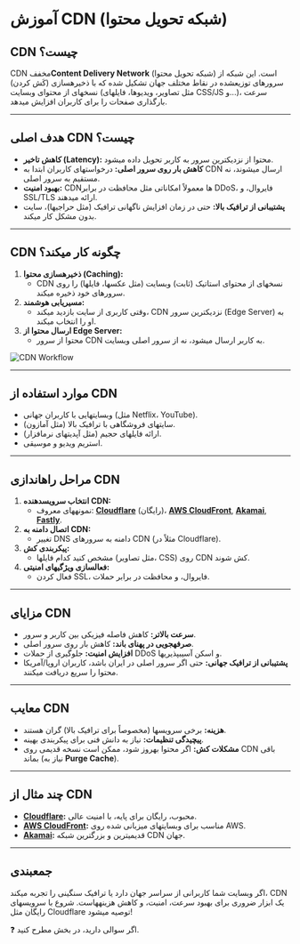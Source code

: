 
# آموزش CDN (شبکه تحویل محتوا)  

## CDN چیست؟  
CDN مخفف**Content Delivery Network** (شبکه تحویل محتوا) است.
این شبکه از سرورهای توزیعشده در نقاط مختلف جهان تشکیل شده که با ذخیرهسازی (کَش کردن) نسخهای از محتوای وبسایت (مثل تصاویر، ویدیوها، فایلهای CSS/JS و...)، سرعت بارگذاری صفحات را برای کاربران افزایش میدهد.  

---

## هدف اصلی CDN چیست؟  
- **کاهش تاخیر (Latency):** محتوا از نزدیکترین سرور به کاربر تحویل داده میشود.  
- **کاهش بار روی سرور اصلی:** درخواستهای کاربران ابتدا به CDN ارسال میشوند، نه مستقیم به سرور اصلی.  
- **بهبود امنیت:** CDNها معمولاً امکاناتی مثل محافظت در برابر DDoS، فایروال، و SSL/TLS ارائه میدهند.  
- **پشتیبانی از ترافیک بالا:** حتی در زمان افزایش ناگهانی ترافیک (مثل حراجیها)، سایت بدون مشکل کار میکند.  

---

## CDN چگونه کار میکند؟  
1. **ذخیرهسازی محتوا (Caching):**  
   - CDN نسخهای از محتوای استاتیک (ثابت) وبسایت (مثل عکسها، فایلها) را روی سرورهای خود ذخیره میکند.  
2. **مسیریابی هوشمند:**  
   - وقتی کاربری از سایت بازدید میکند، CDN نزدیکترین سرور (Edge Server) به او را انتخاب میکند.  
3. **ارسال محتوا از Edge Server:**  
   - محتوا از سرور CDN به کاربر ارسال میشود، نه از سرور اصلی وبسایت.  

![CDN Workflow](https://miro.medium.com/max/1400/1*Q7bqU84jUn2W3M7eUu-2bA.png)  

---

## موارد استفاده از CDN  
- وبسایتهایی با کاربران جهانی (مثل Netflix، YouTube).  
- سایتهای فروشگاهی با ترافیک بالا (مثل آمازون).  
- ارائه فایلهای حجیم (مثل آپدیتهای نرمافزار).  
- استریم ویدیو و موسیقی.  

---

## مراحل راهاندازی CDN  
1. **انتخاب سرویسدهنده CDN:**  
   - نمونههای معروف: **[Cloudflare](https://www.cloudflare.com/)** (رایگان)، **[AWS CloudFront](https://aws.amazon.com/cloudfront/)**, **[Akamai](https://www.akamai.com/)**, **[Fastly](https://www.fastly.com/)**.  
2. **اتصال دامنه به CDN:**  
   - تغییر DNS دامنه به سرورهای CDN (مثلاً در Cloudflare).  
3. **پیکربندی کش:**  
   - مشخص کنید کدام فایلها (مثل تصاویر، CSS) روی CDN کش شوند.  
4. **فعالسازی ویژگیهای امنیتی:**  
   - فعال کردن SSL، فایروال، و محافظت در برابر حملات.  

---

## مزایای CDN  
- **سرعت بالاتر:** کاهش فاصله فیزیکی بین کاربر و سرور.  
- **صرفهجویی در پهنای باند:** کاهش بار روی سرور اصلی.  
- **افزایش امنیت:** جلوگیری از حملات DDoS و اسکن آسیبپذیریها.  
- **پشتیبانی از ترافیک جهانی:** حتی اگر سرور اصلی در ایران باشد، کاربران اروپا/آمریکا محتوا را سریع دریافت میکنند.  

---

## معایب CDN  
- **هزینه:** برخی سرویسها (مخصوصاً برای ترافیک بالا) گران هستند.  
- **پیچیدگی تنظیمات:** نیاز به دانش فنی برای پیکربندی بهینه.  
- **مشکلات کش:** اگر محتوا بهروز شود، ممکن است نسخه قدیمی روی CDN باقی بماند (نیاز به **Purge Cache**).  

---

## چند مثال از CDN  
- **[Cloudflare](https://www.cloudflare.com/):** محبوب، رایگان برای پایه، با امنیت عالی.  
- **[AWS CloudFront](https://aws.amazon.com/cloudfront/):** مناسب برای وبسایتهای میزبانی شده روی AWS.  
- **[Akamai](https://www.akamai.com/):** قدیمیترین و بزرگترین شبکه CDN جهان.  

---

## جمعبندی  
اگر وبسایت شما کاربرانی از سراسر جهان دارد یا ترافیک سنگینی را تجربه میکند، CDN یک ابزار ضروری برای بهبود سرعت، امنیت، و کاهش هزینههاست. شروع با سرویسهای رایگان مثل Cloudflare توصیه میشود!  

❓ اگر سوالی دارید، در بخش مطرح کنید.  

